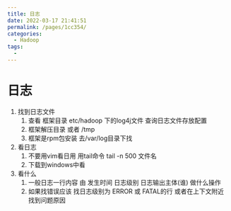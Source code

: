 ```yaml
---
title: 日志
date: 2022-03-17 21:41:51
permalink: /pages/1cc354/
categories:
  - Hadoop
tags:
  - 
---
```

# 日志

1. 找到日志文件
   1. 查看 框架目录 etc/hadoop 下的log4j文件 查询日志文件存放配置
   2. 框架解压目录 或者 /tmp
   3. 框架是rpm包安装 去/var/log目录下找
2. 看日志
   1. 不要用vim看日用  用tail命令  tail -n 500 文件名  
   2. 下载到windows中看
3. 看什么
   1. 一般日志一行内容 由 发生时间 日志级别 日志输出主体(谁) 做什么操作
   2. 如果找错误应该 找日志级别为 ERROR 或 FATAL的行  或者在上下文附近 找到问题原因



